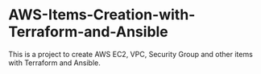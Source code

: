 # AWS-Items-Creation-with-Terraform-and-Ansible
This is a project to create AWS EC2, VPC, Security Group and other items with Terraform and Ansible.
